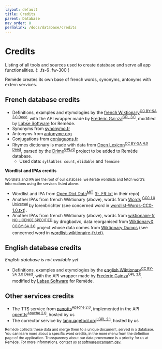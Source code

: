 ```yaml
---
layout: default
title: Credits
parent: Database
nav_order: 8
permalink: /docs/database/credits
---
```


# Credits
Listing of all tools and sources used to create database and serve all app functionalities. 
{: .fs-6 .fw-300 }

Remède creates its own base of french words, synonyms, antonyms with extern services.

## French database credits

- Definitions, examples and etymologies by the [french Wiktionary](https://fr.wiktionary.org/wiki/Wiktionnaire:Page_d%E2%80%99accueil)<sup>[CC BY-SA 3.0 Deed](https://fr.wiktionary.org/wiki/Wiktionnaire:Licence)</sup>, with the API wrapper made by [Frederic Gainza](https://api-definition.fgainza.fr/)<sup>[GPL 3.0](https://github.com/FredGainza/api-definition/blob/main/LICENSE)</sup>, modified by [Labse Software](https://github.com/LabseSoftware/api-definition) for Remède.
- Synonyms from [synonymo.fr](http://www.synonymo.fr)
- Antonyms from [antonyme.org](http://www.antonyme.org)
- Conjugations from [conjuguons.fr](http://www.conjuguons.fr)
- Rhymes dictionary is made with data from [Open Lexicon](http://www.lexique.org/?page_id=91)<sup>[CC BY-SA 4.0 Deed](https://github.com/chrplr/openlexicon/blob/master/LICENSE.txt)</sup>, parsed by the [Drime](https://a3nm.net/git/drime/files.html)<sup>[GPLv3](https://a3nm.net/git/drime/file/COPYING.html)</sup> project to be added to Remède database.
    - Used data: `syllables count`, `elidable` and `femnine`

**Wordlist and IPAs credits**

<sub>Wordlists and IPA are the root of our database: we iterate wordlists and fetch word's informations using the services listed above.</sub>

- Wordlist and IPA from [Open Dict Data](https://github.com/open-dict-data/ipa-dict)<sup>[MIT](https://github.com/open-dict-data/ipa-dict/blob/master/LICENSE)</sup> ([fr_FR.txt](https://github.com/open-dict-data/ipa-dict/blob/master/data/fr_FR.txt) in their repo)
- Another IPAs from french Wiktionary (above), words from [Words](https://github.com/lorenbrichter/Words) <sup>[CC0 1.0 Universal](https://github.com/lorenbrichter/Words/blob/master/LICENSE)</sup> by lorenbrichter (see concerned word in [wordlist-Words-CC0-1.0.txt](https://github.com/camarm-dev/remede/tree/main/data/wordlist-Words-CC0-1.0.txt)).
- Another IPAs from french Wiktionary (above), words from [wiktionaire-fr](https://github.com/drogbadvc/wiktionaire-fr) <sup>[NO LICENCE SPECIFIED](https://github.com/drogbadvc/wiktionaire-fr)</sup> by drogbadvc, data reorganised from [WiktionaryX](http://redac.univ-tlse2.fr/lexiques/wiktionaryx.html) <sup>[CC BY-SA 3.0](https://creativecommons.org/licenses/by-sa/3.0/)</sup> project whose data comes from [Wiktionary Dumps](https://dumps.wikimedia.org/) (see concerned word in [wordlist-wiktionaire-fr.txt](https://github.com/camarm-dev/remede/tree/main/data/wordlist-wiktionaire-fr.txt)).

## English database credits

_English database is not available yet_

- Definitions, examples and etymologies by the [english Wiktionary](https://en.wiktionary.org)<sup>[CC BY-SA 3.0 Deed](https://fr.wiktionary.org/wiki/Wiktionnaire:Licence)</sup>, with the API wrapper made by [Frederic Gainza](https://api-definition.fgainza.fr/)<sup>[GPL 3.0](https://github.com/FredGainza/api-definition/blob/main/LICENSE)</sup>, modified by [Labse Software](https://github.com/LabseSoftware/api-definition) for Remède.

## Other services credits

- The TTS service from [nanotts](https://github.com/gmn/nanotts)<sup>[Apache 2.0](https://github.com/gmn/nanotts/blob/master/LICENSE)</sup>, implemented in the API [opentts](https://github.com/synesthesiam/opentts)<sup>[Apache 2.0](https://github.com/gmn/nanotts/blob/master/LICENSE)</sup>, hosted by us
- The corrector service by [languagetool.org](https://languagetool.org)<sup>[LGPL 2.1](https://github.com/languagetool-org/languagetool/blob/master/COPYING.txt)</sup>, hosted by us

<sub>Remède collects these data and merge them to a unique document, served in a database. You can learn more about a specific word credits, in the more menu from the definition page of the application. Transparency about our data provenance is a priority for us at Remède. For more informations, contact us at [software@camarm.dev](mailto:software@camarm.dev).</sub>
